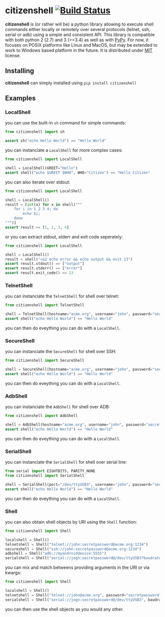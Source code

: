 # citizenshell [![Build Status](https://travis-ci.org/meuter/citizenshell.svg?branch=master)](https://travis-ci.org/meuter/citizenshell)

__citizenshell__ is (or rather will be) a python library allowing to execute shell commands either locally or remotely over several protocols (telnet, ssh, serial or adb) using a simple and consistent API. This library is compatible with both python 2 (2.7) and 3 (>=3.4) as well as with [PyPy](https://pypy.org/). For now, it focuses on POSIX platforms like Linux and MacOS, but may be extended to work to Windows based platform in the future. It is distributed under
[MIT](https://opensource.org/licenses/MIT) license.

## Installing

__citizenshell__ can simply installed using `pip install citizenshell`

## Examples

### LocalShell

you can use the built-in `sh` command for simple commands:

```python
from citizenshell import sh

assert sh("echo Hello World") == "Hello World"
```

you can instanciate a `LocalShell` for more complex cases:

```python
from citizenshell import LocalShell

shell = LocalShell(GREET="Hello")
assert shell("echo $GREET $WHO", WHO="Citizen") == "Hello Citizen"
```

you can also iterate over stdout:

```python
from citizenshell import LocalShell

shell = LocalShell()
result = [int(x) for x in shell("""
    for i in 1 2 3 4; do
        echo $i;
    done
""")]
assert result == [1, 2, 3, 4]
```

or you can extract stdout, stderr and exit code seperately:

```python
from citizenshell import LocalShell

shell = LocalShell()
result = shell(">&2 echo error && echo output && exit 13")
assert result.stdout() == ["output"]
assert result.stderr() == ["error"]
assert result.exit_code() == 13
```

### TelnetShell

you can instanciate the `TelnetShell` for shell over telnet:

```python
from citizenshell import TelnetShell

shell = TelnetShell(hostname="acme.org", username="john", password="secretpassword")
assert shell("echo Hello World") == "Hello World"
```

you can then do eveything you can do with a `LocalShell`.

### SecureShell

you can instanciate the `SecureShell` for shell over SSH:

```python
from citizenshell import SecureShell

shell = SecureShell(hostname="acme.org", username="john", password="secretpassword")
assert shell("echo Hello World") == "Hello World"
```

you can then do eveything you can do with a `LocalShell`. 

### AdbShell

you can instanciate the `AdbShell` for shell over ADB:


```python
from citizenshell import AdbShell

shell = AdbShell(hostname="acme.org", username="john", password="secretpassword")
assert shell("echo Hello World") == "Hello World"
```

you can then do eveything you can do with a `LocalShell`.

### SerialShell

you can instanciate the `SerialShell` for shell over serial line:


```python
from serial import EIGHTBITS, PARITY_NONE
from citizenshell import SerialShell

shell = SerialShell(port="/dev/ttyUSB3", username="john", password="secretpassword", baudrate=115200, parity=PARITY_NONE, bytesize=EIGHTBITS)
assert shell("echo Hello World") == "Hello World"
```

you can then do eveything you can do with a `LocalShell`.

### Shell

you can also obtain shell objects by URI using the `Shell` function:

```python
from citizenshell import Shell

localshell = Shell() 
telnetshell = Shell("telnet://john:secretpassword@acme.org:1234")
secureshell = Shell("ssh://john:secretpassword@acme.org:1234")
adbshell = Shell("adb://myandroiddevice:5555")
serialshell = Shell("serial://jogn:secretpassword@/dev/ttyUSB3?baudrate=115200")
```

you can mix and match betweens providing arguments in the URI or via kwargs:

```python
from citizenshell import Shell

localshell = Shell() 
telnetshell = Shell("telnet://john@acme.org", password="secretpassword", port=1234)
serialshell = Shell("serial://jogn:secretpassword@/dev/ttyUSB3", baudrate=115200)
```

you can then use the shell objects as you would any other.
